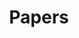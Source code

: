---
title: Papers
summary: Papers
type: landing

cascade:
  - _target:
      kind: page
    params:
      show_breadcrumb: true

sections:
  - block: collection
    id: papers
    content:
      title: Papers
      filters:
        folders:
          - papers
        exclude_featured: false
    design:
      view: masorny
---